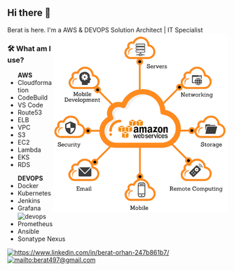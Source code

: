 <!--
**xkendx/xkendx** is a ✨ _special_ ✨ repository because its `README.md` (this file) appears on your GitHub profile. -->

## Hi there 👋
Berat is here. I'm a AWS & DEVOPS Solution Architect | IT Specialist  <img src="https://github.com/craftsman18/craftsman18/blob/main/aws.png" alt="aws" width=400 height=auto align="right">

### 🛠  What am I use?

<ul > <strong>AWS</strong>
 <li>Cloudformation</li>
 <li>CodeBuild</li>
 <li>VS Code</li>
 <li>Route53</li>
 <li>ELB</li>
 <li>VPC</li>  
 <li>S3</li>
 <li>EC2</li>
 <li>Lambda</li>
 <li>EKS</li>
 <li>RDS</li>
 </ul>
 <ul> <strong>DEVOPS</strong>   <img src="https://github.com/craftsman18/craftsman18/blob/main/DEVOPS.gif" alt="devops" width=480 height=auto align="right">
 <li>Docker</li>
 <li>Kubernetes</li>
 <li>Jenkins</li>
 <li>Grafana</li>
 <li>Prometheus</li>
 <li>Ansible</li>
 <li>Sonatype Nexus</li>
 </ul>

<a href="https://www.linkedin.com/in/berat-orhan-247b861b7/" target="_blank">
    <img src="https://img.shields.io/badge/%20-linkedin-0072b1" alt="https://www.linkedin.com/in/berat-orhan-247b861b7/">
</a>
<a href="mailto:berat497@gmail.com" target="_blank">
    <img src="https://img.shields.io/badge/%20-gmail-B23121" alt="mailto:berat497@gmail.com">
</a>
<!--<a href="https://medium.com/@berat497" target="_blank">
    <img src="https://img.shields.io/badge/%20-medium-black" alt="https://medium.com/@berat497">
</a> -->
